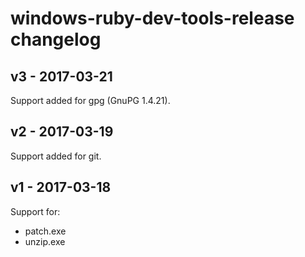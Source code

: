 # windows-ruby-dev-tools-release changelog

## v3 - 2017-03-21

Support added for gpg (GnuPG 1.4.21).


## v2 - 2017-03-19

Support added for git.


## v1 - 2017-03-18

Support for:
- patch.exe
- unzip.exe
